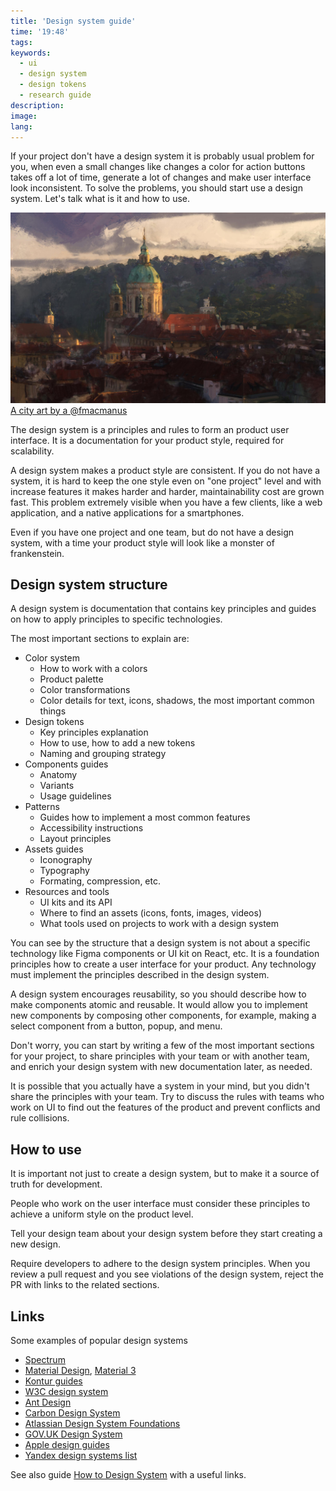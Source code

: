```yaml
---
title: 'Design system guide'
time: '19:48'
tags:
keywords:
  - ui
  - design system
  - design tokens
  - research guide
description:
image:
lang:
---
```


If your project don't have a design system it is probably usual problem for you, when even a small changes like changes a color for action buttons takes off a lot of time, generate a lot of changes and make user interface look inconsistent. To solve the problems, you should start use a design system. Let's talk what is it and how to use.

[
![City study with some painterly additions](a_city_by_fmacmanus.jpg)
A city art by a @fmacmanus
](https://www.deviantart.com/fmacmanus/art/A-City-510598968)

The design system is a principles and rules to form an product user interface. It is a documentation for your product style, required for scalability.

A design system makes a product style are consistent. If you do not have a system, it is hard to keep the one style even on "one project" level and with increase features it makes harder and harder, maintainability cost are grown fast. This problem extremely visible when you have a few clients, like a web application, and a native applications for a smartphones.

Even if you have one project and one team, but do not have a design system, with a time your product style will look like a monster of frankenstein.

## Design system structure

A design system is documentation that contains key principles and guides on how to apply principles to specific technologies.

The most important sections to explain are:

- Color system
  - How to work with a colors
  - Product palette
  - Color transformations
  - Color details for text, icons, shadows, the most important common things
- Design tokens
  - Key principles explanation
  - How to use, how to add a new tokens
  - Naming and grouping strategy
- Components guides
  - Anatomy
  - Variants
  - Usage guidelines
- Patterns
  - Guides how to implement a most common features
  - Accessibility instructions
  - Layout principles
- Assets guides
  - Iconography
  - Typography
  - Formating, compression, etc.
- Resources and tools
  - UI kits and its API
  - Where to find an assets (icons, fonts, images, videos)
  - What tools used on projects to work with a design system

You can see by the structure that a design system is not about a specific technology like Figma components or UI kit on React, etc. It is a foundation principles how to create a user interface for your product. Any technology must implement the principles described in the design system.

A design system encourages reusability, so you should describe how to make components atomic and reusable. It would allow you to implement new components by composing other components, for example, making a select component from a button, popup, and menu.

Don't worry, you can start by writing a few of the most important sections for your project, to share principles with your team or with another team, and enrich your design system with new documentation later, as needed.

It is possible that you actually have a system in your mind, but you didn't share the principles with your team. Try to discuss the rules with teams who work on UI to find out the features of the product and prevent conflicts and rule collisions.

## How to use

It is important not just to create a design system, but to make it a source of truth for development.

People who work on the user interface must consider these principles to achieve a uniform style on the product level.

Tell your design team about your design system before they start creating a new design.

Require developers to adhere to the design system principles. When you review a pull request and you see violations of the design system, reject the PR with links to the related sections.

## Links

Some examples of popular design systems

- [Spectrum](https://spectrum.adobe.com/)
- [Material Design](https://m2.material.io/design/introduction), [Material 3](https://m3.material.io/)
- [Kontur guides](https://guides.kontur.ru/)
- [W3C design system](https://design-system.w3.org/)
- [Ant Design](https://ant.design/docs/spec/introduce)
- [Carbon Design System](https://carbondesignsystem.com/)
- [Atlassian Design System Foundations](https://atlassian.design/foundations)
- [GOV.UK Design System](https://design-system.service.gov.uk/)
- [Apple design guides](https://developer.apple.com/design/)
- [Yandex design systems list](http://designsystemsclub.ru/)

See also guide [How to Design System](http://how-to-design-system.com/) with a useful links.
